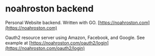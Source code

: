 # noahroston backend

Personal Website backend. Written with GO. [https://noahroston.com](https://noahroston.com)

Oauth2 resource server using Amazon, Facebook, and Google. See example at [https://noahroston.com/oauth2/login](https://noahroston.com/oauth2/login)
